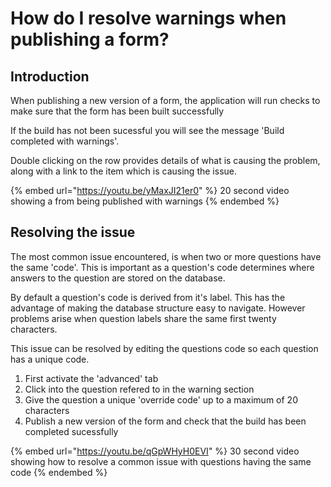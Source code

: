 # How do I resolve warnings when publishing a form?

## Introduction

When publishing a new version of a form, the application will run checks to make sure that the form has been built successfully

If the build has not been sucessful you will see the message 'Build completed with warnings'.&#x20;

Double clicking on the row provides details of what is causing the problem, along with a link to the item which is causing the issue.

{% embed url="https://youtu.be/yMaxJI21er0" %}
20 second video showing a from being published with warnings
{% endembed %}

## Resolving the issue

The most common issue encountered, is when two or more questions have the same 'code'.  This is important as a question's code determines where answers to the question are stored on the database.

By default a question's code is derived from it's label.  This has the advantage of making the database structure easy to navigate.  However problems arise when question labels share the same first twenty characters.

This issue can be resolved by editing the questions code so each question has a unique code.&#x20;

1. First activate the 'advanced' tab
2. Click into the question refered to in the warning section
3. Give the question a unique 'override code' up to a maximum of 20 characters
4. Publish a new version of the form and check that the build has been completed sucessfully

{% embed url="https://youtu.be/qGpWHyH0EVI" %}
30 second video showing how to resolve a common issue with questions having the same code
{% endembed %}



## &#x20;

